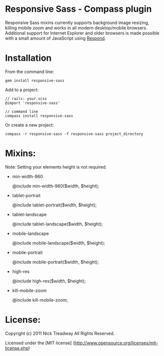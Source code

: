 Responsive Sass - Compass plugin
====================

Responsive Sass mixins currently supports background image resizing, killing mobile zoom and works in all modern desktop/mobile browsers. Additional support 
for Internet Explorer and older browsers is made possible with a small amount 
of JavaScript using [Respond](http://github.com/scottjehl/Respond).


Installation
============

From the command line:

    gem install responsive-sass

Add to a project:

    // rails: your.scss
    @import 'responsive-sass'

    // command line
    compass install responsive-sass
    
Or create a new project:

    compass -r responsive-sass -f responsive-sass project_directory

Mixins:
======

Note: Setting your elements height is not required.

* min-width-960

    @include min-width-960($width, $height);

* tablet-portrait

    @include tablet-portrait($width, $height);
   
* tablet-landscape

    @include tablet-landscape($width, $height);
       
* mobile-landscape

    @include mobile-landscape($width, $height);
   
* mobile-portrait

    @include mobile-portrait($width, $height);
   
* high-res

    @include high-res($width, $height);
   
* kill-mobile-zoom

    @include kill-mobile-zoom;
    
License:
=======
Copyright (c) 2011 Nick Treadway
All Rights Reserved.

Licensed under the [MIT license] (http://www.opensource.org/licenses/mit-license.php)
